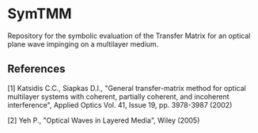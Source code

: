 # SymTMM
Repository for the symbolic evaluation of the Transfer Matrix for an optical plane wave impinging on a multilayer medium. 

## References

[1] Katsidis C.C., Siapkas D.I., "General transfer-matrix method for optical multilayer systems with coherent, partially coherent, and incoherent interference", Applied Optics Vol. 41, Issue 19, pp. 3978-3987 (2002)

[2] Yeh P., "Optical Waves in Layered Media", Wiley (2005)
